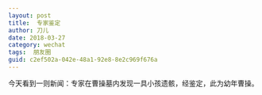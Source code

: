 ```yaml
---
layout: post
title:  专家鉴定
author:	刀儿
date: 2018-03-27
category: wechat
tags:  朋友圈
guid: c2ef502a-042e-48a1-92e8-8e2c969f676a
---
```



今天看到一则新闻：专家在曹操墓内发现一具小孩遗骸，经鉴定，此为幼年曹操。